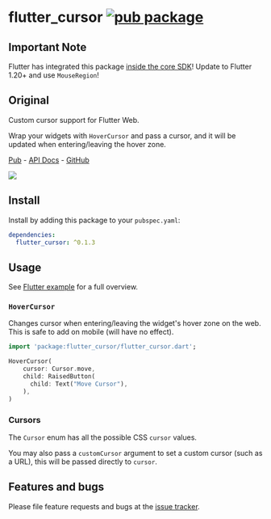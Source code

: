 # flutter_cursor [![pub package](https://img.shields.io/pub/v/flutter_cursor.svg)](https://pub.dev/packages/flutter_cursor)

## Important Note

Flutter has integrated this package [inside the core SDK](https://github.com/flutter/flutter/pull/59883)! Update to Flutter 1.20+ and use `MouseRegion`!

## Original

Custom cursor support for Flutter Web.

Wrap your widgets with `HoverCursor` and pass a cursor, and it will be updated when entering/leaving the hover zone.

[Pub](https://pub.dev/packages/flutter_cursor) - [API Docs](https://pub.dev/documentation/flutter_cursor/latest/) - [GitHub](https://github.com/Cretezy/flutter_cursor)

![](https://i.imgur.com/3taZC6C.png)

## Install

Install by adding this package to your `pubspec.yaml`:

```yaml
dependencies:
  flutter_cursor: ^0.1.3
```

## Usage 

See [Flutter example](https://github.com/Cretezy/flutter_cursor/blob/master/example/flutter_cursor_example.dart) for a full overview.

### `HoverCursor`

Changes cursor when entering/leaving the widget's hover zone on the web. This is safe to add on mobile (will have no effect).

```dart
import 'package:flutter_cursor/flutter_cursor.dart';

HoverCursor(
    cursor: Cursor.move,
    child: RaisedButton(
      child: Text("Move Cursor"),
    ),
)
```

### Cursors

The `Cursor` enum has all the possible CSS `cursor` values.

You may also pass a `customCursor` argument to set a custom cursor (such as a URL), this will be passed directly to `cursor`.

## Features and bugs

Please file feature requests and bugs at the [issue tracker](https://github.com/Cretezy/flutter_cursor/issues).
